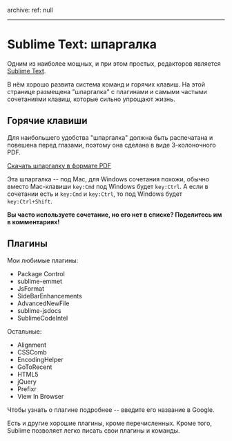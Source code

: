 archive:
  ref: null

---

# Sublime Text: шпаргалка

Одним из наиболее мощных, и при этом простых, редакторов является [Sublime Text](http://www.sublimetext.com/).

В нём хорошо развита система команд и горячих клавиш. На этой странице размещена "шпаргалка" с плагинами и самыми частыми сочетаниями клавиш, которые сильно упрощают жизнь.

## Горячие клавиши
Для наибольшего удобства "шпаргалка" должна быть распечатана и повешена перед глазами, поэтому она сделана в виде 3-колоночного PDF.

[Скачать шпаргалку в формате PDF](sheet.pdf)

Эта шпаргалка -- под Mac, для Windows сочетания похожи, обычно вместо Mac-клавиши `key:Cmd` под Windows будет `key:Ctrl`. А если в сочетании есть и `key:Cmd` и `key:Ctrl`, то под Windows будет `key:Ctrl+Shift`.

**Вы часто используете сочетание, но его нет в списке? Поделитесь им в комментариях!**

## Плагины

Мои любимые плагины:

- Package Control
- sublime-emmet
- JsFormat
- SideBarEnhancements
- AdvancedNewFile
- sublime-jsdocs
- SublimeCodeIntel

Остальные:

- Alignment
- CSSComb
- EncodingHelper
- GoToRecent
- HTML5
- jQuery
- Prefixr
- View In Browser

Чтобы узнать о плагине подробнее -- введите его название в Google.

Есть и другие хорошие плагины, кроме перечисленных. Кроме того, Sublime позволяет легко писать свои плагины и команды.
